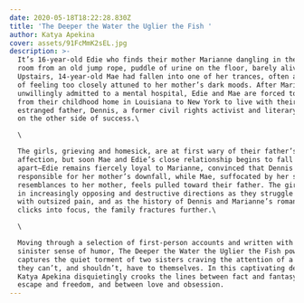 ```yaml
---
date: 2020-05-18T18:22:28.830Z
title: 'The Deeper the Water the Uglier the Fish '
author: Katya Apekina
cover: assets/91FcMmK2sEL.jpg
description: >-
  It’s 16-year-old Edie who finds their mother Marianne dangling in the living
  room from an old jump rope, puddle of urine on the floor, barely alive.
  Upstairs, 14-year-old Mae had fallen into one of her trances, often a result
  of feeling too closely attuned to her mother’s dark moods. After Marianne is
  unwillingly admitted to a mental hospital, Edie and Mae are forced to move
  from their childhood home in Louisiana to New York to live with their
  estranged father, Dennis, a former civil rights activist and literary figure
  on the other side of success.\

  \

  The girls, grieving and homesick, are at first wary of their father’s
  affection, but soon Mae and Edie’s close relationship begins to fall
  apart―Edie remains fiercely loyal to Marianne, convinced that Dennis is
  responsible for her mother’s downfall, while Mae, suffocated by her striking
  resemblances to her mother, feels pulled toward their father. The girls move
  in increasingly opposing and destructive directions as they struggle to cope
  with outsized pain, and as the history of Dennis and Marianne’s romantic past
  clicks into focus, the family fractures further.\

  \

  Moving through a selection of first-person accounts and written with a
  sinister sense of humor, The Deeper the Water the Uglier the Fish powerfully
  captures the quiet torment of two sisters craving the attention of a parent
  they can’t, and shouldn’t, have to themselves. In this captivating debut,
  Katya Apekina disquietingly crooks the lines between fact and fantasy, between
  escape and freedom, and between love and obsession.
---
```


